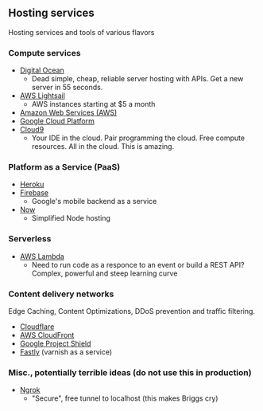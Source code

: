 ## Hosting services

Hosting services and tools of various flavors

### Compute services

  - [Digital Ocean](https://www.digitalocean.com/)
    - Dead simple, cheap, reliable server hosting with APIs. Get a new server in 55 seconds.
  - [AWS Lightsail](https://amazonlightsail.com/)
    - AWS instances starting at $5 a month
  - [Amazon Web Services (AWS)](https://aws.amazon.gcom)
  - [Google Cloud Platform](https://cloud.google.com/)
  - [Cloud9](https://c9.io)
    - Your IDE in the cloud. Pair programming the cloud. Free compute resources. All in the cloud. This is amazing.

### Platform as a Service (PaaS)
  - [Heroku](https://www.heroku.com/)
  - [Firebase](https://firebase.google.com/)
    - Google's mobile backend as a service
  - [Now](https://zeit.co/now)
    - Simplified Node hosting

### Serverless

  - [AWS Lambda](https://aws.amazon.com/lambda/)
    - Need to run code as a responce to an event or build a REST API? Complex, powerful and steep learning curve
    
### Content delivery networks

Edge Caching, Content Optimizations, DDoS prevention and traffic filtering. 

  - [Cloudflare](https://www.cloudflare.com/)
  - [AWS CloudFront](https://aws.amazon.com/cloudfront/)
  - [Google Project Shield](https://projectshield.withgoogle.com/public/)
  - [Fastly](https://www.fastly.com/) (varnish as a service)

### Misc., potentially terrible ideas (do not use this in production)

   - [Ngrok](https://ngrok.com)
     - "Secure", free tunnel to localhost (this makes Briggs cry)

